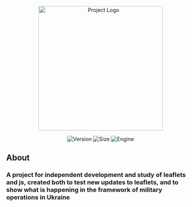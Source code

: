 <p align="center">
      <img src="https://cdn.discordapp.com/attachments/902207809385533481/1118505699283054622/AlphaLogo.png" alt="Project Logo" width="332">
</p>

<p align="center">
<img src="https://img.shields.io/badge/Version-1.3.1-blue" alt="Version"> 
<img src="https://img.shields.io/badge/size-3.83%20MB-green" alt="Size">
<img src="https://img.shields.io/badge/Engine-leaflet%20v1.9.4-brightgreen" alt="Engine"
</p>
  
## About
  
### A project for independent development and study of leaflets and js, created both to test new updates to leaflets, and to show what is happening in the framework of military operations in Ukraine
